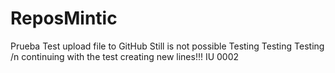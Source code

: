 # ReposMintic
Prueba
Test upload file to GitHub
Still is not possible
Testing
Testing
Testing
/n continuing with the test
creating new lines!!!
IU 0002